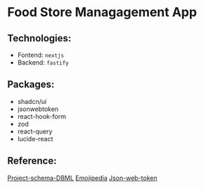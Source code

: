 # Food Store Managagement App

## Technologies:

- Fontend: `nextjs`
- Backend: `fastify`

## Packages:

- shadcn/ui
- jsonwebtoken
- react-hook-form
- zod
- react-query
- lucide-react

## Reference:

[Project-schema-DBML](https://dbdiagram.io/d/679ff485263d6cf9a0c8616d)
[Emojipedia](https://emojipedia.org/activity)
[Json-web-token](https://jwt.io/)
